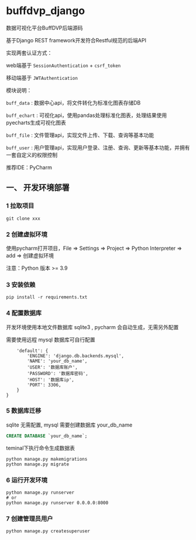 # buffdvp_django

数据可视化平台BuffDVP后端源码

基于Django REST framework开发符合Restful规范的后端API

实现两套认证方式：

web端基于 `SessionAuthentication` + `csrf_token`

移动端基于 `JWTAuthentication`

模块说明：

`buff_data` : 数据中心api，将文件转化为标准化图表存储DB

`buff_echart` : 可视化api，使用pandas处理标准化图表，处理结果使用pyecharts生成可视化图表

`buff_file` : 文件管理api，实现文件上传、下载、查询等基本功能

`buff_user` : 用户管理api，实现用户登录、注册、查询、更新等基本功能，并拥有一套自定义的权限控制

推荐IDE：PyCharm

## 一、 开发环境部署

### 1 拉取项目

```shell
git clone xxx
```

### 2 创建虚拟环境

使用pycharm打开项目，File => Settings => Project => Python Interpreter => add => 创建虚拟环境

注意：Python 版本 >= 3.9

### 3 安装依赖

```shell
pip install -r requirements.txt
```

### 4 配置数据库

开发环境使用本地文件数据库 sqlite3 , pycharm 会自动生成，无需另外配置

需要使用远程 mysql 数据库可自行配置

```shell
    'default': {
        'ENGINE': 'django.db.backends.mysql',
        'NAME': 'your_db_name',
        'USER': '数据库账户',
        'PASSWORD': '数据库密码',
        'HOST': '数据库ip',
        'PORT': 3306,
    }
}
```

### 5 数据库迁移

sqlite 无需配置, mysql 需要创建数据库 your_db_name

```sql
CREATE DATABASE `your_db_name`;
```

teminal下执行命令生成数据表

```shell
python manage.py makemigrations
python manage.py migrate
```

### 6 运行开发环境

```shell
python manage.py runserver
# or
python manage.py runserver 0.0.0.0:8000
```

### 7 创建管理员用户
```shell
python manage.py createsuperuser
```
